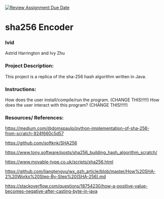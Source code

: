 [![Review Assignment Due Date](https://classroom.github.com/assets/deadline-readme-button-22041afd0340ce965d47ae6ef1cefeee28c7c493a6346c4f15d667ab976d596c.svg)](https://classroom.github.com/a/am3xLbu5)
# sha256 Encoder
 
### Ivid

Astrid Harrington and Ivy Zhu
       
### Project Description:

This project is a replica of the sha-256 hash algorithm written in Java.
  
### Instructions:

How does the user install/compile/run the program. (CHANGE THIS!!!!!)
How does the user interact with this program? (CHANGE THIS!!!!!)

### Resources/ References:

https://medium.com/@domspaulo/python-implementation-of-sha-256-from-scratch-924f660c5d57

https://github.com/softknk/SHA256

https://www.tony.software/posts/sha256_building_hash_algorithm_scratch/

https://www.movable-type.co.uk/scripts/sha256.html

https://github.com/liangtengyu/wx_gzh_article/blob/master/How%20SHA-2%20Works%20Step-By-Step%20(SHA-256).md

https://stackoverflow.com/questions/18754230/how-a-positive-value-becomes-negative-after-casting-byte-in-java
